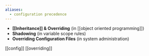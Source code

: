 ```yaml
---
aliases:
  - configuration precedence
---
```

- **[[Inheritance]] & Overriding** (in [[object oriented programming]])
- **Shadowing** (in variable scope rules)
- **Overriding Configuration Files** (in system administration)

[[config]]
[[overriding]]